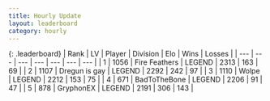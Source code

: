 ```yaml
---
title: Hourly Update
layout: leaderboard
category: hourly
---
```


{: .leaderboard}
| Rank | LV | Player | Division | Elo | Wins | Losses |
| --- | --- | --- | --- | --- | --- | --- |
| <span data-change="0">1</span> | 1056 | <span title="ID: 357425">Fire Feathers</span> | LEGEND | <span data-change="0">2313</span> | <span data-change="0">163</span> | <span data-change="0">69</span> |
| <span data-change="0">2</span> | 1107 | <span title="ID: 203132">Dregun is gay</span> | LEGEND | <span data-change="5">2292</span> | <span data-change="1">242</span> | <span data-change="0">97</span> |
| <span data-change="0">3</span> | 1110 | <span title="ID: 204953">Wolpe</span> | LEGEND | <span data-change="-1">2212</span> | <span data-change="3">153</span> | <span data-change="1">75</span> |
| <span data-change="0">4</span> | 671 | <span title="ID: 391169">BadToTheBone</span> | LEGEND | <span data-change="0">2206</span> | <span data-change="0">91</span> | <span data-change="0">47</span> |
| <span data-change="0">5</span> | 878 | <span title="ID: 315148">GryphonEX</span> | LEGEND | <span data-change="0">2191</span> | <span data-change="0">306</span> | <span data-change="0">143</span> |
